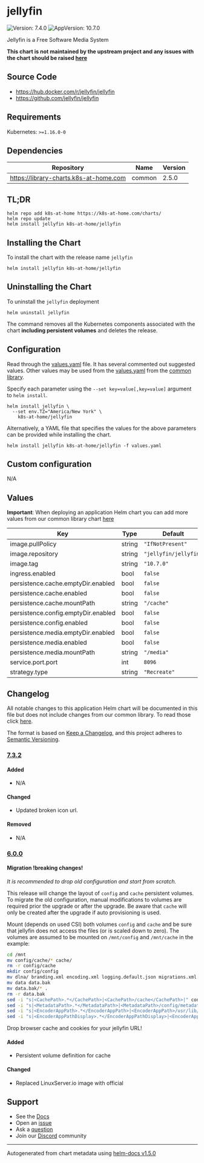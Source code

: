 # jellyfin

![Version: 7.4.0](https://img.shields.io/badge/Version-7.4.0-informational?style=flat-square) ![AppVersion: 10.7.0](https://img.shields.io/badge/AppVersion-10.7.0-informational?style=flat-square)

Jellyfin is a Free Software Media System

**This chart is not maintained by the upstream project and any issues with the chart should be raised [here](https://github.com/k8s-at-home/charts/issues/new/choose)**

## Source Code

* <https://hub.docker.com/r/jellyfin/jellyfin>
* <https://github.com/jellyfin/jellyfin>

## Requirements

Kubernetes: `>=1.16.0-0`

## Dependencies

| Repository | Name | Version |
|------------|------|---------|
| https://library-charts.k8s-at-home.com | common | 2.5.0 |

## TL;DR

```console
helm repo add k8s-at-home https://k8s-at-home.com/charts/
helm repo update
helm install jellyfin k8s-at-home/jellyfin
```

## Installing the Chart

To install the chart with the release name `jellyfin`

```console
helm install jellyfin k8s-at-home/jellyfin
```

## Uninstalling the Chart

To uninstall the `jellyfin` deployment

```console
helm uninstall jellyfin
```

The command removes all the Kubernetes components associated with the chart **including persistent volumes** and deletes the release.

## Configuration

Read through the [values.yaml](./values.yaml) file. It has several commented out suggested values.
Other values may be used from the [values.yaml](https://github.com/k8s-at-home/library-charts/tree/main/charts/stable/common/values.yaml) from the [common library](https://github.com/k8s-at-home/library-charts/tree/main/charts/stable/common).

Specify each parameter using the `--set key=value[,key=value]` argument to `helm install`.

```console
helm install jellyfin \
  --set env.TZ="America/New York" \
    k8s-at-home/jellyfin
```

Alternatively, a YAML file that specifies the values for the above parameters can be provided while installing the chart.

```console
helm install jellyfin k8s-at-home/jellyfin -f values.yaml
```

## Custom configuration

N/A

## Values

**Important**: When deploying an application Helm chart you can add more values from our common library chart [here](https://github.com/k8s-at-home/library-charts/tree/main/charts/stable/common)

| Key | Type | Default | Description |
|-----|------|---------|-------------|
| image.pullPolicy | string | `"IfNotPresent"` |  |
| image.repository | string | `"jellyfin/jellyfin"` |  |
| image.tag | string | `"10.7.0"` |  |
| ingress.enabled | bool | `false` |  |
| persistence.cache.emptyDir.enabled | bool | `false` |  |
| persistence.cache.enabled | bool | `false` |  |
| persistence.cache.mountPath | string | `"/cache"` |  |
| persistence.config.emptyDir.enabled | bool | `false` |  |
| persistence.config.enabled | bool | `false` |  |
| persistence.media.emptyDir.enabled | bool | `false` |  |
| persistence.media.enabled | bool | `false` |  |
| persistence.media.mountPath | string | `"/media"` |  |
| service.port.port | int | `8096` |  |
| strategy.type | string | `"Recreate"` |  |

## Changelog

All notable changes to this application Helm chart will be documented in this file but does not include changes from our common library. To read those click [here](https://github.com/k8s-at-home/library-charts/tree/main/charts/stable/common#changelog).

The format is based on [Keep a Changelog](https://keepachangelog.com/en/1.0.0/), and this project adheres to [Semantic Versioning](https://semver.org/spec/v2.0.0.html).

### [7.3.2]

#### Added

- N/A

#### Changed

- Updated broken icon url.

#### Removed

- N/A

### [6.0.0]

#### Migration !breaking changes!

*It is recommended to drop old configuration and start from scratch.*

This release will change the layout of `config` and `cache` persistent volumes.
To migrate the old configuration, manual modifications to volumes are required prior the upgrade or after the upgrade.
Be aware that `cache` will only be created after the upgrade if auto provisioning is used.

Mount (depends on used CSI) both volumes `config` and `cache` and be sure that jellyfin does not access the files (or is scaled down to zero).
The volumes are assumed to be mounted on `/mnt/config` and `/mnt/cache` in the example:

```bash
cd /mnt
mv config/cache/* cache/
rm -r config/cache
mkdir config/config
mv dlna/ branding.xml encoding.xml logging.default.json migrations.xml network.xml system.xml config/
mv data data.bak
mv data.bak/* .
rm -r data.bak
sed -i "s|<CachePath>.*</CachePath>|<CachePath>/cache</CachePath>|" config/system.xml
sed -i "s|<MetadataPath>.*</MetadataPath>|<MetadataPath>/config/metadata</MetadataPath>|" config/system.xml
sed -i "s|<EncoderAppPath>.*</EncoderAppPath>|<EncoderAppPath>/usr/lib/jellyfin-ffmpeg/ffmpeg</EncoderAppPath>|" config/encoding.xml
sed -i "s|<EncoderAppPathDisplay>.*</EncoderAppPathDisplay>|<EncoderAppPathDisplay>/usr/lib/jellyfin-ffmpeg/ffmpeg</EncoderAppPathDisplay>|" config/encoding.xml
```

Drop browser cache and cookies for your jellyfin URL!

#### Added

- Persistent volume definition for cache

#### Changed

- Replaced LinuxServer.io image with official

[7.3.2]: #7.3.2
[6.0.0]: #6.0.0

## Support

- See the [Docs](https://docs.k8s-at-home.com/our-helm-charts/getting-started/)
- Open an [issue](https://github.com/k8s-at-home/charts/issues/new/choose)
- Ask a [question](https://github.com/k8s-at-home/organization/discussions)
- Join our [Discord](https://discord.gg/sTMX7Vh) community

----------------------------------------------
Autogenerated from chart metadata using [helm-docs v1.5.0](https://github.com/norwoodj/helm-docs/releases/v1.5.0)
